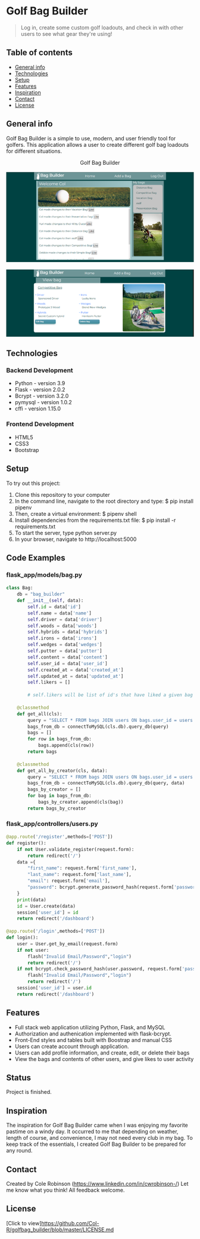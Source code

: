 # Golf Bag Builder
> Log in, create some custom golf loadouts, and check in with other users to see what gear they're using!

## Table of contents
* [General info](#general-info)
* [Technologies](#technologies)
* [Setup](#setup)
* [Features](#features)
* [Inspiration](#inspiration)
* [Contact](#contact)
* [License](#license)

## General info
Golf Bag Builder is a simple to use, modern, and user friendly tool for golfers. This application allows a user to create different golf bag loadouts for different situations.

<div align="center">Golf Bag Builder</div>
<br/>
<div align="center">
<kbd>
<img src="./Capture1.PNG">
</kbd>
</div>

<br/>
<div align="center">
<kbd>
<img src="./Capture2.PNG">
</kbd>
</div>

## Technologies
### Backend Development
* Python - version 3.9
* Flask - version 2.0.2
* Bcrypt - version 3.2.0
* pymysql - version 1.0.2
* cffi - version 1.15.0

### Frontend Development
* HTML5
* CSS3
* Bootstrap

## Setup
To try out this project:
1. Clone this repository to your computer
2. In the command line, navigate to the root directory and type:
  $ pip install pipenv
3. Then, create a virtual environment:
  $ pipenv shell
4. Install dependencies from the requirements.txt file:
  $ pip install -r requirements.txt
6. To start the server, type python server.py
7. In your browser, navigate to http://localhost:5000

## Code Examples
### flask_app/models/bag.py
```python
class Bag:
    db = "bag_builder"
    def __init__(self, data):
        self.id = data['id']
        self.name = data['name']
        self.driver = data['driver']
        self.woods = data['woods']
        self.hybrids = data['hybrids']
        self.irons = data['irons']
        self.wedges = data['wedges']
        self.putter = data['putter']
        self.content = data['content']
        self.user_id = data['user_id']
        self.created_at = data['created_at']
        self.updated_at = data['updated_at']
        self.likers = []

        # self.likers will be list of id's that have liked a given bag

    @classmethod
    def get_all(cls):
        query = "SELECT * FROM bags JOIN users ON bags.user_id = users.id ORDER BY bags.updated_at DESC"
        bags_from_db = connectToMySQL(cls.db).query_db(query)
        bags = []
        for row in bags_from_db:
            bags.append(cls(row))
        return bags

    @classmethod
    def get_all_by_creator(cls, data):
        query = "SELECT * FROM bags JOIN users ON bags.user_id = users.id WHERE bags.user_id = %(id)s;"
        bags_from_db = connectToMySQL(cls.db).query_db(query, data)
        bags_by_creator = []
        for bag in bags_from_db:
            bags_by_creator.append(cls(bag))
        return bags_by_creator
```
### flask_app/controllers/users.py
``` python
@app.route('/register',methods=['POST'])
def register():
    if not User.validate_register(request.form):
        return redirect('/')
    data ={
        "first_name": request.form['first_name'],
        "last_name": request.form['last_name'],
        "email": request.form['email'],
        "password": bcrypt.generate_password_hash(request.form['password'])
    }
    print(data)
    id = User.create(data)
    session['user_id'] = id
    return redirect('/dashboard')

@app.route('/login',methods=['POST'])
def login():
    user = User.get_by_email(request.form)
    if not user:
        flash("Invalid Email/Password","login")
        return redirect('/')
    if not bcrypt.check_password_hash(user.password, request.form['password']):
        flash("Invalid Email/Password","login")
        return redirect('/')
    session['user_id'] = user.id
    return redirect('/dashboard')
```
## Features
* Full stack web application utilizing Python, Flask, and MySQL
* Authorization and authenication implemented with flask-bcrypt. 
* Front-End styles and tables built with Boostrap and manual CSS 
* Users can create account through application. 
* Users can add profile information, and create, edit, or delete their bags
* View the bags and contents of other users, and give likes to user activity

## Status
Project is finished.

## Inspiration
The inspiration for Golf Bag Builder came when I was enjoying my favorite pastime on a windy day. It occurred to me that depending on weather, length of course, and convenience, I may not need every club in my bag. To keep track of the essentials, I created Golf Bag Builder to be prepared for any round.

## Contact
Created by Cole Robinson (https://www.linkedin.com/in/cwrobinson-/)
Let me know what you think! All feedback welcome.

## License
[Click to view]https://github.com/Col-R/golfbag_builder/blob/master/LICENSE.md
